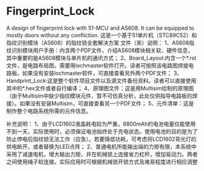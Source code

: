 # Fingerprint_Lock
A design of fingerprint lock with 51-MCU and AS608. It can be equipped to mostly doors without any confliction.
这是一个基于51单片机（STC89C52）和指纹识别模块（AS608）的指纹锁全套解决方案
文件（夹）说明：
1、AS608指纹识别模块用户手册：内含两个PDF文件，介绍AS608模块相关软、硬件信息，其中重要的是AS608模块与单片机的通讯方式；
2、Board_Layout:内含一个*.rst文件，是电路布局图，需要用lochmaster软件打开。读者可按照该电路图焊接电路板。如果没有安装lochmaster软件，可直接查看另外两个PDF文件；
3、Handprint_Lock:这是整个软件项目文件以及源文件备份资料。读者可以直接使用其中的*.hex文件或者自行编译；
4、原理图文件：这是用Multisim绘制的原理图（由于Multisim中缺少指纹模块元件，暂不可仿真分析，此处仅供指导电路板的焊接）。如果没有安装Multisim，可直接查看另一个PDF文件；
5、元件清单：这是制作整个电路系统所需的元件信息。

补充说明：
1、由于LCD1602液晶耗电较为严重，6800mAh的电池电量仅能使用不到一天，实际使用时，必须保证电池始终处于充电状态。使用电池的目的是为了防止停电后指纹锁无法工作（应急）。若要降低功耗，可考虑将LCD1602背光灯的供电断开，或者替换为LED点阵；
2、普通电机所能输出端的力矩有限，本系统中采用了减速电机，增大输出力矩，并在机械锁上连接省力杠杆，增加驱动力。两者之间使用绳子软连接。实际应用时可根据机械锁开锁方式及难易程度进行相应调整
